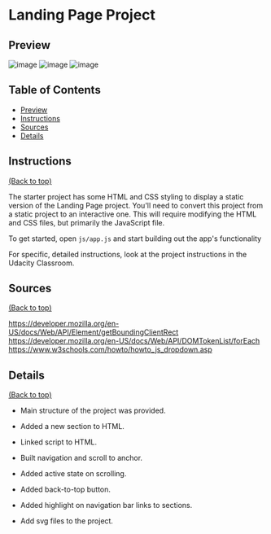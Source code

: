 # Landing Page Project

## Preview

![image](https://user-images.githubusercontent.com/93716561/208993106-eec11690-2f97-40c9-9426-1bca1beb6f4f.png)
![image](https://user-images.githubusercontent.com/93716561/209179348-4d74f069-8181-41db-86a5-2228360b4408.png)
![image](https://user-images.githubusercontent.com/93716561/209179445-2b6b8d23-6f4c-49d3-92f6-0b256502e643.png)

## Table of Contents

- [Preview](#preview)
- [Instructions](#instructions)
- [Sources](#sources)
- [Details](#details)

## Instructions

[(Back to top)](#table-of-contents)

The starter project has some HTML and CSS styling to display a static version of the Landing Page project. You'll need to convert this project from a static project to an interactive one. This will require modifying the HTML and CSS files, but primarily the JavaScript file.

To get started, open `js/app.js` and start building out the app's functionality

For specific, detailed instructions, look at the project instructions in the Udacity Classroom.

## Sources

[(Back to top)](#table-of-contents)

https://developer.mozilla.org/en-US/docs/Web/API/Element/getBoundingClientRect
https://developer.mozilla.org/en-US/docs/Web/API/DOMTokenList/forEach
https://www.w3schools.com/howto/howto_js_dropdown.asp

## Details

[(Back to top)](#table-of-contents)

- Main structure of the project was provided.

- Added a new section to HTML.

- Linked script to HTML.

- Built navigation and scroll to anchor.

- Added active state on scrolling.

- Added back-to-top button.

- Added highlight on navigation bar links to sections.

- Add svg files to the project.
